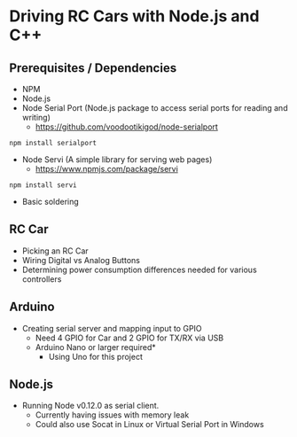 # Driving RC Cars with Node.js and C++

## Prerequisites / Dependencies
- NPM
- Node.js
- Node Serial Port  (Node.js package to access serial ports for reading and writing)
  - https://github.com/voodootikigod/node-serialport
```
npm install serialport
```

- Node Servi  (A simple library for serving web pages)
  - https://www.npmjs.com/package/servi
```
npm install servi
```

- Basic soldering

## RC Car
- Picking an RC Car
- Wiring Digital vs Analog Buttons
- Determining power consumption differences needed for various controllers


## Arduino
- Creating serial server and mapping input to GPIO
  - Need 4 GPIO for Car and 2 GPIO for TX/RX via USB
  - Arduino Nano or larger required*
    - Using Uno for this project


## Node.js
- Running Node v0.12.0 as serial client.
  - Currently having issues with memory leak
  - Could also use Socat in Linux or Virtual Serial Port in Windows

